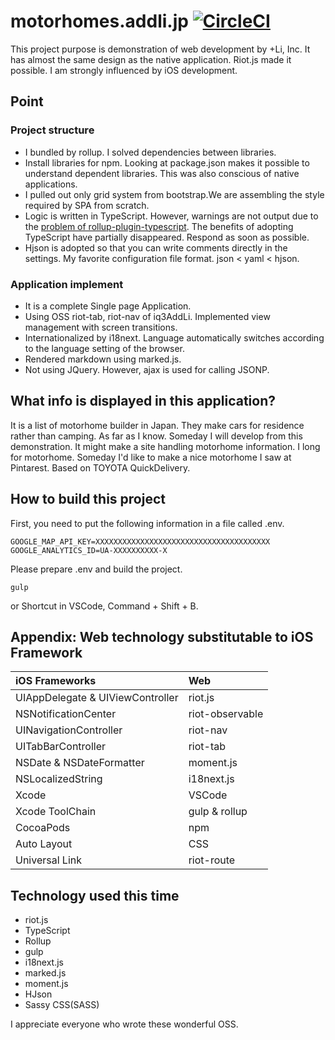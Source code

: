 # motorhomes.addli.jp  [![CircleCI](https://circleci.com/gh/addli/motorhomes.addli.jp.svg?style=shield)](https://circleci.com/gh/addli/motorhomes.addli.jp)
This project purpose is demonstration of web development by +Li, Inc.
It has almost the same design as the native application.
Riot.js made it possible.
I am strongly influenced by iOS development.

## Point

### Project structure
* I bundled by rollup. I solved dependencies between libraries.
* Install libraries for npm. Looking at package.json makes it possible to understand dependent libraries. This was also conscious of native applications.
* I pulled out only grid system from bootstrap.We are assembling the style required by SPA from scratch.
* Logic is written in TypeScript.
  However, warnings are not output due to the [problem of rollup-plugin-typescript](https://github.com/rollup/rollup-plugin-typescript/issues/43). The benefits of adopting TypeScript have partially disappeared. Respond as soon as possible.
* Hjson is adopted so that you can write comments directly in the settings. My favorite configuration file format. json < yaml < hjson.

### Application implement
* It is a complete Single page Application.
* Using OSS riot-tab, riot-nav of iq3AddLi. Implemented view management with screen transitions.
* Internationalized by i18next. Language automatically switches according to the language setting of the browser.
* Rendered markdown using marked.js.
* Not using JQuery. However, ajax is used for calling JSONP.

## What info is displayed in this application?
It is a list of motorhome builder in Japan. They make cars for residence rather than camping. As far as I know.
Someday I will develop from this demonstration. It might make a site handling motorhome information.
I long for motorhome.
Someday I'd like to make a nice motorhome I saw at Pintarest. Based on TOYOTA QuickDelivery.

## How to build this project

First, you need to put the following information in a file called .env.
```
GOOGLE_MAP_API_KEY=XXXXXXXXXXXXXXXXXXXXXXXXXXXXXXXXXXXXXXX
GOOGLE_ANALYTICS_ID=UA-XXXXXXXXXX-X
```

Please prepare .env and build the project.

```
gulp
```
or Shortcut in VSCode, Command + Shift + B.

## Appendix: Web technology substitutable to iOS Framework

iOS Frameworks| Web
:---|:--- 
UIAppDelegate & UIViewController | riot.js
NSNotificationCenter | riot-observable
UINavigationController | riot-nav
UITabBarController | riot-tab
NSDate & NSDateFormatter | moment.js
NSLocalizedString | i18next.js
Xcode | VSCode
Xcode ToolChain | gulp & rollup
CocoaPods | npm
Auto Layout | CSS
Universal Link | riot-route

## Technology used this time
* riot.js
* TypeScript
* Rollup
* gulp
* i18next.js
* marked.js
* moment.js
* HJson
* Sassy CSS(SASS)

I appreciate everyone who wrote these wonderful OSS.